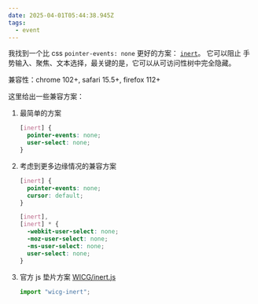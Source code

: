 ```yaml
---
date: 2025-04-01T05:44:38.945Z
tags:
  - event
---
```


我找到一个比 css `pointer-events: none` 更好的方案： [`inert`](https://developer.mozilla.org/en-US/docs/Web/HTML/Global_attributes/inert)。
它可以阻止 手势输入、聚焦、文本选择，最关键的是，它可以从可访问性树中完全隐藏。

兼容性：chrome 102+, safari 15.5+, firefox 112+

这里给出一些兼容方案：

1. 最简单的方案
   ```css
   [inert] {
     pointer-events: none;
     user-select: none;
   }
   ```
1. 考虑到更多边缘情况的兼容方案

   ```css
   [inert] {
     pointer-events: none;
     cursor: default;
   }

   [inert],
   [inert] * {
     -webkit-user-select: none;
     -moz-user-select: none;
     -ms-user-select: none;
     user-select: none;
   }
   ```

1. 官方 js 垫片方案 [WICG/inert.js](https://github.com/WICG/inert/blob/main/src/inert.js)
   ```js
   import "wicg-inert";
   ```
